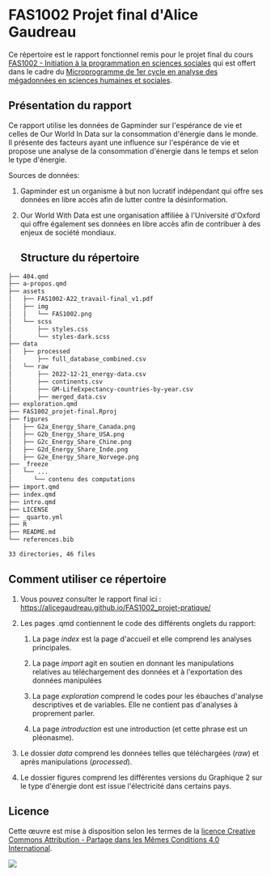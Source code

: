 # FAS1002 Projet final d'Alice Gaudreau

Ce répertoire est le rapport fonctionnel remis pour le projet final du cours [FAS1002 - Initiation à la programmation en sciences sociales](https://admission.umontreal.ca/cours-et-horaires/cours/fas-1002/) qui est offert dans le cadre du [Microprogramme de 1er cycle en analyse des mégadonnées en sciences humaines et sociales](https://admission.umontreal.ca/programmes/microprogramme-de-1er-cycle-en-analyse-des-megadonnees-en-sciences-humaines-et-sociales/structure-du-programme/).

## Présentation du rapport

Ce rapport utilise les données de Gapminder sur l'espérance de vie et celles de Our World In Data sur la consommation d'énergie dans le monde. Il présente des facteurs ayant une influence sur l'espérance de vie et propose une analyse de la consommation d'énergie dans le temps et selon le type d'énergie.

Sources de données:

1.  Gapminder est un organisme à but non lucratif indépendant qui offre ses données en libre accès afin de lutter contre la désinformation.

2.  Our World With Data est une organisation affiliée à l'Université d'Oxford qui offre également ses données en libre accès afin de contribuer à des enjeux de société mondiaux.

    ## Structure du répertoire

``` bash
├── 404.qmd
├── a-propos.qmd
├── assets
│   ├── FAS1002-A22_travail-final_v1.pdf
│   ├── img
│   │   └── FAS1002.png
│   └── scss
│       ├── styles.css
│       └── styles-dark.scss
├── data
│   ├── processed
│       ├── full_database_combined.csv
│   └── raw
│       ├── 2022-12-21_energy-data.csv
│       ├── continents.csv
│       ├── GM-LifeExpectancy-countries-by-year.csv
│       ├── merged_data.csv
├── exploration.qmd
├── FAS1002_projet-final.Rproj
├── figures
│   ├── G2a_Energy_Share_Canada.png
│   ├── G2b_Energy_Share_USA.png
│   ├── G2c_Energy_Share_Chine.png
│   ├── G2d_Energy_Share_Inde.png
│   ├── G2e_Energy_Share_Norvege.png
├── _freeze
│   └── ...
│      └── contenu des computations
├── import.qmd
├── index.qmd
├── intro.qmd
├── LICENSE
├── _quarto.yml
├── R
├── README.md
└── references.bib

33 directories, 46 files
```

## Comment utiliser ce répertoire

1.  Vous pouvez consulter le rapport final ici : https://alicegaudreau.github.io/FAS1002_projet-pratique/

2.  Les pages .qmd contiennent le code des différents onglets du rapport:

    1.  La page *index* est la page d'accueil et elle comprend les analyses principales.

    2.  La page *import* agit en soutien en donnant les manipulations relatives au téléchargement des données et à l'exportation des données manipulées

    3.  La page *exploration* comprend le codes pour les ébauches d'analyse descriptives et de variables. Elle ne contient pas d'analyses à proprement parler.

    4.  La page *introduction* est une introduction (et cette phrase est un pléonasme).

3.  Le dossier *data* comprend les données telles que téléchargées (*raw*) et après manipulations (*processed*).

4.  Le dossier figures comprend les différentes versions du Graphique 2 sur le type d'énergie dont est issue l'électricité dans certains pays.

## Licence

Cette œuvre est mise à disposition selon les termes de la [licence Creative Commons Attribution - Partage dans les Mêmes Conditions 4.0 International](http://creativecommons.org/licenses/by-sa/4.0/deed.fr).

[![](https://licensebuttons.net/l/by-sa/4.0/88x31.png)](http://creativecommons.org/licenses/by-sa/4.0/deed.fr)
